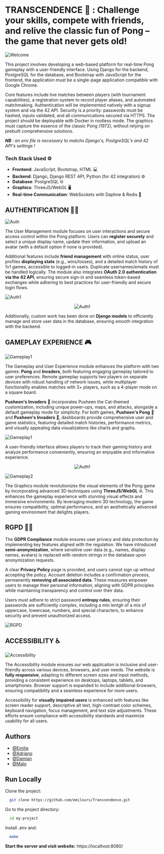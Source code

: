 
# **TRANSCENDENCE 🏓 : Challenge your skills, compete with friends, and relive the classic fun of Pong – the game that never gets old!**

![Welcome](assets/videos/welcomingPage.gif)

This project involves developing a web-based platform for real-time Pong gameplay with a user-friendly interface. Using Django for the backend, PostgreSQL for the database, and Bootstrap with JavaScript for the frontend, the application must be a single-page application compatible with Google Chrome.

Core features include live matches between players (with tournament capabilities), a registration system to record player aliases, and automated matchmaking. Authentication will be implemented natively with a signup system and via the 42 API. Security is a priority: passwords must be hashed, inputs validated, and all communications secured via HTTPS. The project should be deployable with Docker in rootless mode. The graphics must capture the essence of the classic Pong (1972), without relying on prebuilt comprehensive solutions.

***NB** : an env file is necessary to matchs Django's, PostgreSQL's and 42 API's settings !*


### **Tech Stack Used** ⚙️

- **Frontend**: JavaScript, Bootstrap, HTML 💻  
- **Backend**: Django, Django REST API, Python (for 42 integration) ⚙️  
- **Database**: PostgreSQL 🌐  
- **Graphics**: ThreeJS/WebGL 🖥️  
- **Real-time Communication**: WebSockets with Daphne & Redis 🔄

## **AUTHENTIFICATION** 👤🔐

![Auth](assets/videos/onlineGame.gif)

The User Management module focuses on user interactions and secure access control within the Pong platform. Users can **register securely** and select a unique display name, update their information, and upload an avatar (with a default option if none is provided). 

Additional features include **friend management** with online status, user profiles **displaying stats** (e.g., wins/losses), and a detailed match history of 1v1 games, accessible to logged-in users. Duplicate usernames/emails must be handled logically. The module also integrates **OAuth 2.0 authentication via the 42 API**, ensuring secure sign-in and seamless token-based exchanges while adhering to best practices for user-friendly and secure login flows.

![Auth1](assets/imgs/pendingrequest.png)

<div align="center">
  <img src="assets/imgs/friendList.png" alt="Auth1" />
</div>

Additionally, custom work has been done on **Django models** to efficiently manage and store user data in the database, ensuring smooth integration with the backend.

## **GAMEPLAY EXPERIENCE** 🎮

![Gameplay1](assets/videos/WelcomingPageGame.gif)

The Gameplay and User Experience module enhances the platform with two games: **Pong** and **Invaders**, both featuring engaging gameplay tailored to user preferences. Remote gameplay supports two players on separate devices with robust handling of network issues, while multiplayer functionality enables matches with 3+ players, such as a 4-player mode on a square board.

**Pusheen's Invaders** 👾 incorporates Pusheen the Cat-themed customization, including unique power-ups, maps, and attacks, alongside a default gameplay mode for simplicity. For both games, **Pusheen's Pong** 🏓 and **Pusheen's Invaders** 👾, dashboards provide comprehensive user and game statistics, featuring detailed match histories, performance metrics, and visually appealing data visualizations like charts and graphs.

![Gameplay1](assets/videos/Invaders.gif)

A user-friendly interface allows players to track their gaming history and analyze performance conveniently, ensuring an enjoyable and informative experience.

<div align="center">
  <img src="assets/imgs/leaderBoard.png" alt="Auth1" />
</div>

![Gameplay2](assets/imgs/dashBoard.png)

The Graphics module revolutionizes the visual elements of the Pong game by incorporating advanced 3D techniques using **ThreeJS/WebGL** 🌐. This enhances the gameplay experience with stunning visual effects and immersive environments. By leveraging modern 3D technology, the game ensures compatibility, optimal performance, and an aesthetically advanced gaming environment that delights players.

## **RGPD** 🧙‍♂️ 

The **GDPR Compliance** module ensures user privacy and data protection by implementing key features aligned with the regulation. We have introduced **semi-anonymization**, where sensitive user data (e.g., names, display names, avatars) is replaced with random strings in the database upon anonymization requests.

A clear **Privacy Policy** page is provided, and users cannot sign up without accepting the policy. Account deletion includes a confirmation process, permanently **removing all associated data**. These measures empower users to manage their personal information, aligning with GDPR principles while maintaining transparency and control over their data.

Users must adhere to strict password **entropy rules**, ensuring their passwords are sufficiently complex, including a min lentgh of a mix of uppercase, lowercase, numbers, and special characters, to enhance security and prevent unauthorized access.

![RGPD](assets/videos/RGPD.gif)
## **ACCESSIBILITY** ♿️

![Accessibility](assets/videos/darkMode.gif)

The Accessibility module ensures our web application is inclusive and user-friendly across various devices, browsers, and user needs. The website is **fully responsive**, adapting to different screen sizes and input methods, providing a consistent experience on desktops, laptops, tablets, and smartphones. Browser support is expanded to include additional browsers, ensuring compatibility and a seamless experience for more users.

Accessibility for **visually impaired users** is enhanced with features like screen reader support, descriptive alt text, high-contrast color schemes, keyboard navigation, focus management, and text size adjustments. These efforts ensure compliance with accessibility standards and maximize usability for all users.
## Authors

- [@Emilie](https://github.com/emilours)
- [@Adriano](https://github.com/Ariti-87)
- [@Damian](https://github.com/damiandania)
- [@Malo](https://github.com/ItsHade)



## Run Locally

Clone the project:

```bash
  git clone https://github.com/emilours/Transcendence.git
```

Go to the project directory:

```bash
  cd my-project
```

Install .env and:

```bash
  make
```

**Start the server and visit website:** https://localhost:8080/


